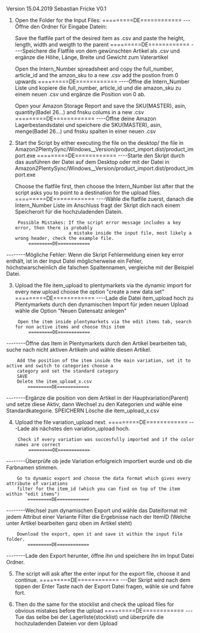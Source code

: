 Version 15.04.2019 Sebastian Fricke V0.1



1. Open the Folder for the Input Files:
            =========DE============
---Öffne den Ordner für Eingabe Datein:

    Save the flatfile part of the desired item as .csv and paste
    the height, length, width and weigth to the parent
            =========DE============
----Speichere die Flatfile von dem gewünschten Artikel als .csv
    und ergänze die Höhe, Länge, Breite und Gewicht zum Vaterartikel

    Open the Intern_Number spreadsheet and copy the full_number, article_id
    and the amzon_sku to a new .csv add the postion from 0 upwards
            =========DE============
----Öffne die Intern_Number Liste und kopiere die full_number, article_id
    und die amazon_sku zu einem neuen .csv und ergänze die Position von 0 ab.

    Open your Amazon Storage Report and save the SKU(MASTER), asin, quantity(Badel 26...)
    and fnsku colums in a new .csv
            =========DE============
----Öffne deine Amazon Lagerbestandsdatei und speichere die SKU(MASTER), asin, menge(Badel 26...)
    und fnsku spalten in einer neuen .csv

2. Start the Script by either executing the file on the desktop/
    the file in Amazon2PlentySync/Windows__Version/product_import.dist/product_import.exe
            =========DE============
----Starte den Skript durch das ausführen der Datei auf dem Desktop oder mit
    der Datei in Amazon2PlentySync/Windows__Version/product_import.dist/product_import.exe

    Choose the flatfile first, then choose the Intern_Number list after that the script asks you
    to point to a destination for the upload files.
            =========DE============
----Wähle die flatfile zuerst, danach die Intern_Number Liste im Anschluss fragt der Skript dich
    nach einem Speicherort für die hochzuladenden Datein.

        Possible Mistakes: If the script error message includes a key error, then there is probably
                           a mistake inside the input file, most likely a wrong header, check the example file.
            =========DE============
--------Mögliche Fehler:   Wenn die Skript Fehlermeldung einen key error enthält, ist in der Input Datei
                           möglicherweise ein Fehler, höchstwarscheinlich die falschen Spaltennamen, vergleiche
                           mit der Beispiel Datei.

3. Upload the file item_upload to plentymarkets via the dynamic import for every new upload choose the option
    "create a new data set"
            =========DE============
----Lade die Datei item_upload hoch zu Plentymarkets durch den dynamischen Import für jeden neuen Upload
    wähle die Option "Neuen Datensatz anlegen"

        Open the item inside plentymarkets via the edit items tab, search for non active items and choose this item
            =========DE============
--------Öffne das Item in Plentymarkets durch den Artikel bearbeiten tab, suche nach nicht aktiven Artikeln und
        wähle diesen Artikel.

        Add the position of the item inside the main variation, set it to active and switch to categories choose a
        category and set the standard category
        SAVE
        Delete the item_upload_x.csv
            =========DE============
--------Ergänze die position von dem Artikel in der Hauptvariation(Parent) und setze diese Aktiv, dann Wechsel zu
        den Kategorien und wähle eine Standardkategorie.
        SPEICHERN
        Lösche die item_upload_x.csv

4. Upload the file variation_upload next.
            =========DE============
---Lade als nächstes den variation_upload hoch.

        Check if every variation was succesfully imported and if the color names are correct
            =========DE============
--------Überprüfe ob jede Variation erfolgreich importiert wurde und ob die Farbnamen stimmen.

        Go to dynamic export and choose the data format which gives every attribute of variations
        filter for the item_id (which you can find on top of the item within "edit items")
            =========DE============
--------Wechsel zum dynamischen Export und wähle das Dateiformat mit jedem Attribut einer Variante
        Filter die Ergebnisse nach der ItemID (Welche unter Artikel bearbeiten ganz oben im Artikel steht)

        Download the export, open it and save it within the input file folder.
            =========DE============
--------Lade den Export herunter, öffne ihn und speichere ihn im Input Datei Ordner.

5. The script will ask after the enter input for the export file, choose it and continue.
            =========DE============
---Der Skript wird nach dem tippen der Enter Taste nach der Export Datei fragen, wähle sie und fahre fort.

6. Then do the same for the stocklist and check the upload files for obvious mistakes before the upload
            =========DE============
---Tue das selbe bei der Lagerliste(stocklist) und überprüfe die hochzuladenden Dateien vor dem Upload
